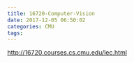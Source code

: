 ```yaml
---
title: 16720-Computer-Vision
date: 2017-12-05 06:50:02
categories: CMU
tags:
---
```


http://16720.courses.cs.cmu.edu/lec.html
